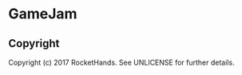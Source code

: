 GameJam
=======

Copyright
---------

Copyright (c) 2017 RocketHands. See UNLICENSE for further details.
